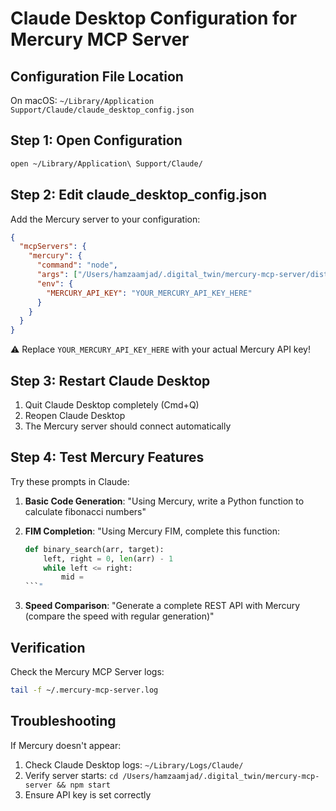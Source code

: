 # Claude Desktop Configuration for Mercury MCP Server

## Configuration File Location

On macOS: `~/Library/Application Support/Claude/claude_desktop_config.json`

## Step 1: Open Configuration

```bash
open ~/Library/Application\ Support/Claude/
```

## Step 2: Edit claude_desktop_config.json

Add the Mercury server to your configuration:

```json
{
  "mcpServers": {
    "mercury": {
      "command": "node",
      "args": ["/Users/hamzaamjad/.digital_twin/mercury-mcp-server/dist/index.js"],
      "env": {
        "MERCURY_API_KEY": "YOUR_MERCURY_API_KEY_HERE"
      }
    }
  }
}
```

⚠️ Replace `YOUR_MERCURY_API_KEY_HERE` with your actual Mercury API key!

## Step 3: Restart Claude Desktop

1. Quit Claude Desktop completely (Cmd+Q)
2. Reopen Claude Desktop
3. The Mercury server should connect automatically

## Step 4: Test Mercury Features

Try these prompts in Claude:

1. **Basic Code Generation**: 
   "Using Mercury, write a Python function to calculate fibonacci numbers"

2. **FIM Completion**:
   "Using Mercury FIM, complete this function:
   ```python
   def binary_search(arr, target):
       left, right = 0, len(arr) - 1
       while left <= right:
           mid = 
   ```"

3. **Speed Comparison**:
   "Generate a complete REST API with Mercury (compare the speed with regular generation)"

## Verification

Check the Mercury MCP Server logs:
```bash
tail -f ~/.mercury-mcp-server.log
```

## Troubleshooting

If Mercury doesn't appear:
1. Check Claude Desktop logs: `~/Library/Logs/Claude/`
2. Verify server starts: `cd /Users/hamzaamjad/.digital_twin/mercury-mcp-server && npm start`
3. Ensure API key is set correctly